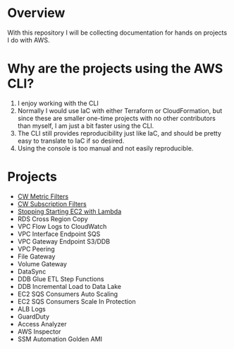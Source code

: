 # Overview
With this repository I will be collecting documentation for hands on projects I do with AWS.

# Why are the projects using the AWS CLI?
1. I enjoy working with the CLI
2. Normally I would use IaC with either Terraform or CloudFormation, but since these are smaller one-time projects with no other contributors than myself, I am just a bit faster using the CLI.
3. The CLI still provides reproducibility just like IaC, and should be pretty easy to translate to IaC if so desired.
4. Using the console is too manual and not easily reproducible.

# Projects
- [CW Metric Filters](cloudwatch-metric-filters/README.md)
- [CW Subscription Filters](cloudwatch-subscription-filters/README.md)
- [Stopping Starting EC2 with Lambda](lambda-start-stop-ec2/README.md)
- RDS Cross Region Copy
- VPC Flow Logs to CloudWatch
- VPC Interface Endpoint SQS
- VPC Gateway Endpoint S3/DDB
- VPC Peering
- File Gateway
- Volume Gateway
- DataSync
- DDB Glue ETL Step Functions
- DDB Incremental Load to Data Lake
- EC2 SQS Consumers Auto Scaling
- EC2 SQS Consumers Scale In Protection
- ALB Logs
- GuardDuty
- Access Analyzer
- AWS Inspector
- SSM Automation Golden AMI